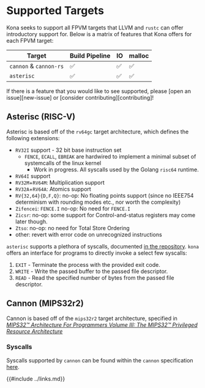 # Supported Targets

Kona seeks to support all FPVM targets that LLVM and `rustc` can offer introductory support for. Below is a matrix of features that Kona offers
for each FPVM target:

| Target                 | Build Pipeline | IO  | malloc |
| ---------------------- | -------------- | --- | ------ |
| `cannon` & `cannon-rs` | ✅             | ✅  | ✅     |
| `asterisc`             | ✅             | ✅  | ✅     |

If there is a feature that you would like to see supported, please [open an issue][new-issue] or [consider contributing][contributing]!

## Asterisc (RISC-V)

Asterisc is based off of the `rv64gc` target architecture, which defines the following extensions:

- `RV32I` support - 32 bit base instruction set
  - `FENCE`, `ECALL`, `EBREAK` are hardwired to implement a minimal subset of systemcalls of the linux kernel
    - Work in progress. All syscalls used by the Golang `risc64` runtime.
- `RV64I` support
- `RV32M`+`RV64M`: Multiplication support
- `RV32A`+`RV64A`: Atomics support
- `RV{32,64}{D,F,Q}`: no-op: No floating points support (since no IEEE754 determinism with rounding modes etc., nor worth the complexity)
- `Zifencei`: `FENCE.I` no-op: No need for `FENCE.I`
- `Zicsr`: no-op: some support for Control-and-status registers may come later though.
- `Ztso`: no-op: no need for Total Store Ordering
- other: revert with error code on unrecognized instructions

`asterisc` supports a plethora of syscalls, documented [in the repository][asterisc-syscalls]. `kona` offers an interface for
programs to directly invoke a select few syscalls:

1. `EXIT` - Terminate the process with the provided exit code.
1. `WRITE` - Write the passed buffer to the passed file descriptor.
1. `READ` - Read the specified number of bytes from the passed file descriptor.

[asterisc-syscalls]: https://github.com/ethereum-optimism/asterisc/blob/master/docs/golang.md#linux-syscalls-used-by-go

## Cannon (MIPS32r2)

Cannon is based off of the `mips32r2` target architecture, specified in [_MIPS32™ Architecture For Programmers Volume III: The MIPS32™ Privileged Resource Architecture_](https://www.cs.cornell.edu/courses/cs3410/2013sp/MIPS_Vol3.pdf)

### Syscalls

Syscalls supported by `cannon` can be found within the `cannon` specification [here][cannon-syscalls].

[cannon-syscalls]: https://specs.optimism.io/fault-proof/cannon-fault-proof-vm.html#syscalls

{{#include ../links.md}}

